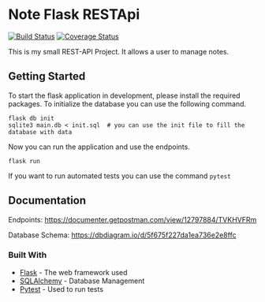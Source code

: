 # Note Flask RESTApi

[![Build Status](https://travis-ci.org/Mi-As/Note-RestApi.svg?branch=master)](https://travis-ci.org/github/Mi-As/Note-RestApi)
[![Coverage Status](https://coveralls.io/repos/github/Mi-As/Note-RestApi/badge.svg?branch=master)](https://coveralls.io/github/Mi-As/Note-RestApi?branch=master)

This is my small REST-API Project. It allows a user to manage notes.

## Getting Started

To start the flask application in development, please install the required packages. To initialize the database you can use the following command.

```
flask db init
sqlite3 main.db < init.sql  # you can use the init file to fill the database with data
```

Now you can run the application and use the endpoints.

```
flask run
```

If you want to run automated tests you can use the command ```pytest```


## Documentation

Endpoints: https://documenter.getpostman.com/view/12797884/TVKHVFRm

Database Schema: https://dbdiagram.io/d/5f675f227da1ea736e2e8ffc

### Built With

* [Flask](https://flask.palletsprojects.com/en/1.1.x/) - The web framework used
* [SQLAlchemy](https://www.sqlalchemy.org/) - Database Management
* [Pytest](https://docs.pytest.org/en/stable/) - Used to run tests 

